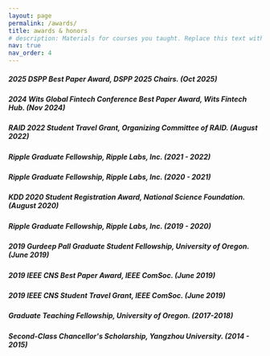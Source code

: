 ```yaml
---
layout: page
permalink: /awards/
title: awards & honors
# description: Materials for courses you taught. Replace this text with your description.
nav: true
nav_order: 4
---
```


##### **2025 DSPP Best Paper Award**, _DSPP 2025 Chairs. (Oct 2025)_

##### **2024 Wits Global Fintech Conference Best Paper Award**, _Wits Fintech Hub. (Nov 2024)_

##### **RAID 2022 Student Travel Grant**, _Organizing Committee of RAID. (August 2022)_

##### **Ripple Graduate Fellowship**, _Ripple Labs, Inc. (2021 - 2022)_

##### **Ripple Graduate Fellowship**, _Ripple Labs, Inc. (2020 - 2021)_

##### **KDD 2020 Student Registration Award**, _National Science Foundation. (August 2020)_

##### **Ripple Graduate Fellowship**, _Ripple Labs, Inc. (2019 - 2020)_

##### **2019 Gurdeep Pall Graduate Student Fellowship**, _University of Oregon. (June 2019)_

##### **2019 IEEE CNS Best Paper Award**, _IEEE ComSoc. (June 2019)_

##### **2019 IEEE CNS Student Travel Grant**, _IEEE ComSoc. (June 2019)_

##### **Graduate Teaching Fellowship**, _University of Oregon. (2017-2018)_

##### **Second-Class Chancellor's Scholarship**, _Yangzhou University. (2014 - 2015)_
